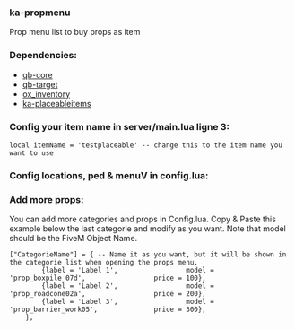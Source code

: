 ### ka-propmenu
Prop menu list to buy props as item

### Dependencies:
* [qb-core](https://github.com/qbcore-framework/qb-core)
* [qb-target](https://github.com/qbcore-framework/qb-target)
* [ox_inventory](https://github.com/overextended/ox_inventory)
* [ka-placeableitems](https://github.com/Khazadream/ka-placeableitems)

### Config your item name in server/main.lua ligne 3:

```
local itemName = 'testplaceable' -- change this to the item name you want to use
```

### Config locations, ped & menuV in config.lua:

### Add more props:

You can add more categories and props in Config.lua.
Copy & Paste this example below the last categorie and modify as you want.
Note that model should be the FiveM Object Name.

```
["CategorieName"] = { -- Name it as you want, but it will be shown in the categorie list when opening the props menu.
        {label = 'Label 1',                 model = 'prop_boxpile_07d',                 price = 100},
        {label = 'Label 2',                 model = 'prop_roadcone02a',                 price = 200},
        {label = 'Label 3',                 model = 'prop_barrier_work05',              price = 300},
    },
```